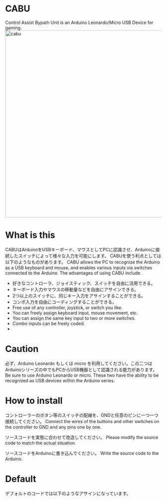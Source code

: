 # CABU
Control Assist Bypath Unit is an Arduino Leonardo/Micro USB Device for gaming.
<img width="600" alt="cabu" src="https://github.com/Ninagawa123/CABU/assets/8329123/9c05de82-95bd-440b-9e29-c7737dbd3e0d">

# What is this
CABUはArduinoをUSBキーボード、マウスとしてPCに認識させ、Arduinoに接続したスイッチによって様々な入力を可能にします。
CABUを使う利点としては以下のようなものがあります。
CABU allows the PC to recognize the Arduino as a USB keyboard and mouse, and enables various inputs via switches connected to the Arduino.
The advantages of using CABU include

- 好きなコントローラ、ジョイスティック、スイッチを自由に活用できる。
- キーボード入力やマウスの移動量などを自由にアサインできる。
- 2つ以上のスイッチに、同じキー入力をアサインすることができる。
- コンボ入力を自由にコーディングすることができる。
- Free use of any controller, joystick, or switch you like.
- You can freely assign keyboard input, mouse movement, etc.
- You can assign the same key input to two or more switches.
- Combo inputs can be freely coded.
- 
# Caution
必ず、Arduino Leonardo もしくは micro を利用してください。この二つはArduinoシリーズの中でもPCからUSB機器として認識される能力があります。
Be sure to use Arduino Leonardo or micro. These two have the ability to be recognized as USB devices within the Arduino series.

# How to install
コントローラーのボタン等のスイッチの配線を、GNDと任意のピンに一つ一つ接続してください。
Connect the wires of the buttons and other switches on the controller to GND and any pins one by one.

ソースコードを実態に合わせて改造してください。
Please modify the source code to match the actual situation.

ソースコードをArduinoに書き込んでください。
Write the source code to the Arduino.

# Default
デフォルトのコードでは以下のようなアサインになっています。



